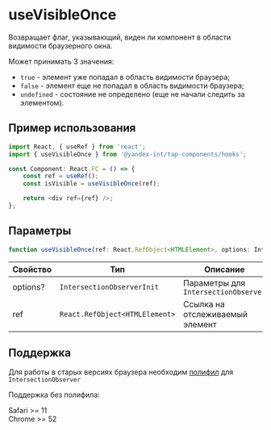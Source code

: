 # useVisibleOnce

Возвращает флаг, указывающий, виден ли компонент в области видимости браузерного окна.

Может принимать 3 значения:

- `true` - элемент уже попадал в область видимости браузера;
- `false` - элемент еще не попадал в область видимости браузера;
- `undefined` - состояние не определено (еще не начали следить за элементом).

## Пример использования

```typescript jsx
import React, { useRef } from 'react';
import { useVisibleOnce } from '@yandex-int/tap-components/hooks';

const Component: React.FC = () => {
    const ref = useRef();
    const isVisible = useVisibleOnce(ref);

    return <div ref={ref} />;
};
```

## Параметры

```typescript jsx
function useVisibleOnce(ref: React.RefObject<HTMLElement>, options: IntersectionObserverInit): boolean;
```

| Свойство | Тип                            | Описание                             |
| -------- | ------------------------------ | ------------------------------------ |
| options? | `IntersectionObserverInit`     | Параметры для `IntersectionObserver` |
| ref      | `React.RefObject<HTMLElement>` | Ссылка на отслеживаемый элемент      |

## Поддержка

Для работы в старых версиях браузера необходим [полифил](https://github.com/w3c/IntersectionObserver/tree/master/polyfill) для `IntersectionObserver`

Поддержка без полифила:

Safari >= 11 \
Chrome >= 52
